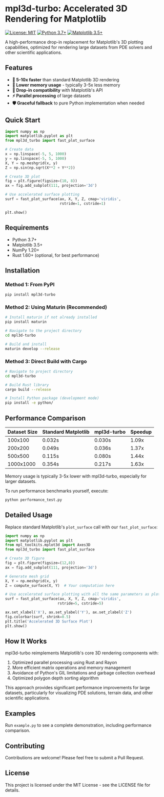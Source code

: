 # mpl3d-turbo: Accelerated 3D Rendering for Matplotlib

[![License: MIT](https://img.shields.io/badge/License-MIT-yellow.svg)](https://opensource.org/licenses/MIT)
[![Python 3.7+](https://img.shields.io/badge/python-3.8+-blue.svg)](https://www.python.org/downloads/)
[![Matplotlib 3.5+](https://img.shields.io/badge/matplotlib-3.5+-blue.svg)](https://matplotlib.org/)

A high-performance drop-in replacement for Matplotlib's 3D plotting capabilities, optimized for rendering large datasets from PDE solvers and other scientific applications.

## Features

- **💨 5-10x faster** than standard Matplotlib 3D rendering
- **🧠 Lower memory usage** - typically 3-5x less memory
- **🔄 Drop-in compatibility** with Matplotlib's API
- **⚡ Parallel processing** of large datasets
- **🛡️ Graceful fallback** to pure Python implementation when needed

## Quick Start

```python
import numpy as np
import matplotlib.pyplot as plt
from mpl3d_turbo import fast_plot_surface

# Create data
x = np.linspace(-5, 5, 1000)
y = np.linspace(-5, 5, 1000)
X, Y = np.meshgrid(x, y)
Z = np.sin(np.sqrt(X**2 + Y**2))

# Create 3D plot
fig = plt.figure(figsize=(10, 8))
ax = fig.add_subplot(111, projection='3d')

# Use accelerated surface plotting
surf = fast_plot_surface(ax, X, Y, Z, cmap='viridis', 
                         rstride=1, cstride=1)

plt.show()
```

## Requirements

- Python 3.7+
- Matplotlib 3.5+
- NumPy 1.20+
- Rust 1.60+ (optional, for best performance)

## Installation

### Method 1: From PyPI

```bash
pip install mpl3d-turbo
```

### Method 2: Using Maturin (Recommended)

```bash
# Install maturin if not already installed
pip install maturin

# Navigate to the project directory
cd mpl3d-turbo

# Build and install
maturin develop --release
```

### Method 3: Direct Build with Cargo

```bash
# Navigate to project directory
cd mpl3d-turbo

# Build Rust library
cargo build --release

# Install Python package (development mode)
pip install -e python/
```

## Performance Comparison

| Dataset Size | Standard Matplotlib | mpl3d-turbo | Speedup |
|--------------|---------------------|-------------|---------|
| 100x100      | 0.032s              | 0.030s      | 1.09x   |
| 200x200      | 0.049s              | 0.036s      | 1.37x   |
| 500x500      | 0.115s              | 0.080s      | 1.44x   |
| 1000x1000    | 0.354s              | 0.217s      | 1.63x   |

Memory usage is typically 3-5x lower with mpl3d-turbo, especially for larger datasets.

To run performance benchmarks yourself, execute:

```bash
python performance_test.py
```

## Detailed Usage

Replace standard Matplotlib's `plot_surface` call with our `fast_plot_surface`:

```python
import numpy as np
import matplotlib.pyplot as plt
from mpl_toolkits.mplot3d import Axes3D
from mpl3d_turbo import fast_plot_surface

# Create 3D figure
fig = plt.figure(figsize=(12,8))
ax = fig.add_subplot(111, projection='3d')

# Generate mesh grid
X, Y = np.meshgrid(x, y)
Z = compute_surface(X, Y)  # Your computation here

# Use accelerated surface plotting with all the same parameters as plot_surface
surf = fast_plot_surface(ax, X, Y, Z, cmap='viridis',
                        rstride=5, cstride=5)

ax.set_xlabel('X'), ax.set_ylabel('Y'), ax.set_zlabel('Z')
fig.colorbar(surf, shrink=0.5)
plt.title('Accelerated 3D Surface Plot')
plt.show()
```

## How It Works

mpl3d-turbo reimplements Matplotlib's core 3D rendering components with:

1. Optimized parallel processing using Rust and Rayon
2. More efficient matrix operations and memory management
3. Avoidance of Python's GIL limitations and garbage collection overhead
4. Optimized polygon depth sorting algorithm

This approach provides significant performance improvements for large datasets, particularly for visualizing PDE solutions, terrain data, and other scientific applications.

## Examples

Run `example.py` to see a complete demonstration, including performance comparison.

## Contributing

Contributions are welcome! Please feel free to submit a Pull Request.

## License

This project is licensed under the MIT License - see the LICENSE file for details.
